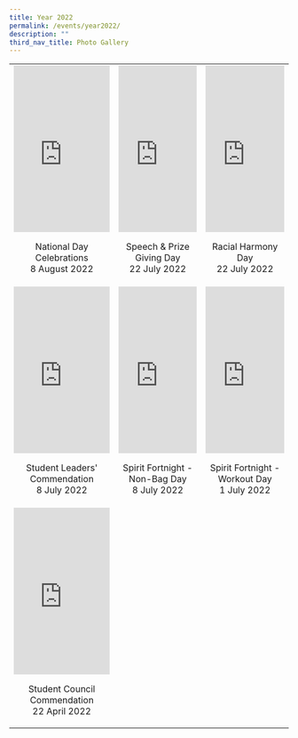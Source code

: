 ```yaml
---
title: Year 2022
permalink: /events/year2022/
description: ""
third_nav_title: Photo Gallery
---
```

<table>
	<tbody><tr>
		<td>
			<iframe src="https://docs.google.com/presentation/d/e/2PACX-1vRnHG5jtjD1mf3fTGy7xoErkPniZitksA-ShglFer0oIe_pile-4MeWZ4ezR3z2q-UZPf4-0ZUBpTtn/embed?start=false&amp;loop=false&amp;delayms=3000" frameborder="0" width="100%" height="300px" allowfullscreen="true"></iframe> <p align="center">National Day Celebrations <br> 8 August 2022</p>
		</td>
		<td>
			<iframe src="https://docs.google.com/presentation/d/e/2PACX-1vQZAETFDOoFqoD3IaDckKjAM6LNuKkmQx7rTC1VP1wKpmvp0ogjUHTyzHoXB0-5_g4RrfpgFOubc59c/embed?start=false&amp;loop=false&amp;delayms=3000" frameborder="0" width="100%" height="300" allowfullscreen="true"></iframe> <p align="center">Speech &amp; Prize Giving Day <br> 22 July 2022</p>
		</td>
		<td>
			<iframe src="https://docs.google.com/presentation/d/e/2PACX-1vRlNj8eV9sa5ZH2SOv3zk5YcPJx9sNHrF5bFNebFq_0etFWd7eBFTQ3Nde2vVLAP6j-fcWwZMjEKRbn/embed?start=false&amp;loop=false&amp;delayms=3000" frameborder="0" width="100%" height="300" allowfullscreen="true"></iframe> <p align="center">Racial Harmony Day <br> 22 July 2022</p>
		</td>
	</tr>
	<tr>
		<td>
			<iframe src="https://docs.google.com/presentation/d/e/2PACX-1vQw9xw8BN-lcK7JmIKd0bsXkkuw_GuQCl_32F9uNBWOyS-sDzy1AyJysJz2U3HKW27-4phGMeoc0loG/embed?start=false&amp;loop=false&amp;delayms=3000" frameborder="0" width="100%" height="300" allowfullscreen="true"></iframe> <p align="center">Student Leaders' Commendation <br>8 July 2022</p>
		</td>
		<td>
			<iframe src="https://docs.google.com/presentation/d/e/2PACX-1vQW-rGpgQQvcviRHLiF2bqUQfxbctOVTmChOAD0NV2l_t4IYcp4o3n93jV0v3c-jZLPc6OBCAzSMg6d/embed?start=false&amp;loop=false&amp;delayms=3000" frameborder="0" width="100%" height="300" allowfullscreen="true"></iframe> <p align="center"> Spirit Fortnight - Non-Bag Day <br> 8 July 2022</p>
		</td>
		<td>
			<iframe src="https://docs.google.com/presentation/d/e/2PACX-1vTWv0wONlnaZJM7OJdOD0fLM5HLTONYyZwV3XHYI7XZ6lblvAf8EQI3kwJtAGSlGQeoQb1O0tlq_JV2/embed?start=false&amp;loop=false&amp;delayms=3000" frameborder="0" width="100%" height="300" allowfullscreen="true"></iframe> <p align="center"> Spirit Fortnight - Workout Day <br> 1 July 2022</p>
		</td>
	</tr>
	<tr>
		<td>
			<iframe src="https://docs.google.com/presentation/d/e/2PACX-1vSCaMem-LusbTvmmOPoRALJAZV7yeL5Zh-7159HGxsw_NS-VU_lpM-obv3Of_g3NcoDnHAEJP3n-zeT/embed?start=false&amp;loop=false&amp;delayms=3000" frameborder="0" width="100%" height="300" allowfullscreen="true"></iframe> <p align="center"> Student Council Commendation <br> 22 April 2022</p>
		</td>
		<td>  </td>
	</tr>
</tbody></table>